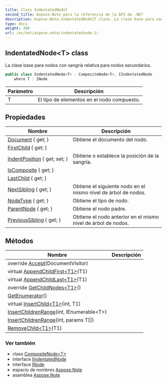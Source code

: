 ```yaml
---
title: Class IndentatedNodeT
second_title: Aspose.Note para la referencia de la API de .NET
description: Aspose.Note.IndentatedNode1T clase. La clase base para nodos con sangría relativa para nodos secundarios.
type: docs
weight: 300
url: /es/net/aspose.note/indentatednode-1/
---
```

## IndentatedNode&lt;T&gt; class

La clase base para nodos con sangría relativa para nodos secundarios.

```csharp
public class IndentatedNode<T> : CompositeNode<T>, IIndentatedNode
    where T : INode
```

| Parámetro | Descripción |
| --- | --- |
| T | El tipo de elementos en el nodo compuesto. |

## Propiedades

| Nombre | Descripción |
| --- | --- |
| [Document](../../aspose.note/node/document/) { get; } | Obtiene el documento del nodo. |
| [FirstChild](../../aspose.note/compositenode-1/firstchild/) { get; } |  |
| [IndentPosition](../../aspose.note/indentatednode-1/indentposition/) { get; set; } | Obtiene o establece la posición de la sangría. |
| [IsComposite](../../aspose.note/compositenode-1/iscomposite/) { get; } |  |
| [LastChild](../../aspose.note/compositenode-1/lastchild/) { get; } |  |
| [NextSibling](../../aspose.note/node/nextsibling/) { get; } | Obtiene el siguiente nodo en el mismo nivel de árbol de nodos. |
| [NodeType](../../aspose.note/node/nodetype/) { get; } | Obtiene el tipo de nodo. |
| [ParentNode](../../aspose.note/node/parentnode/) { get; } | Obtiene el nodo padre. |
| [PreviousSibling](../../aspose.note/node/previoussibling/) { get; } | Obtiene el nodo anterior en el mismo nivel de árbol de nodos. |

## Métodos

| Nombre | Descripción |
| --- | --- |
| override [Accept](../../aspose.note/compositenode-1/accept/)(DocumentVisitor) |  |
| virtual [AppendChildFirst&lt;T1&gt;](../../aspose.note/compositenode-1/appendchildfirst/)(T1) |  |
| virtual [AppendChildLast&lt;T1&gt;](../../aspose.note/compositenode-1/appendchildlast/)(T1) |  |
| override [GetChildNodes&lt;T1&gt;](../../aspose.note/compositenode-1/getchildnodes/)() |  |
| [GetEnumerator](../../aspose.note/compositenode-1/getenumerator/)() |  |
| virtual [InsertChild&lt;T1&gt;](../../aspose.note/compositenode-1/insertchild/)(int, T1) |  |
| [InsertChildrenRange](../../aspose.note/compositenode-1/insertchildrenrange/)(int, IEnumerable&lt;T&gt;) |  |
| [InsertChildrenRange](../../aspose.note/compositenode-1/insertchildrenrange/)(int, params T[]) |  |
| [RemoveChild&lt;T1&gt;](../../aspose.note/compositenode-1/removechild/)(T1) |  |

### Ver también

* class [CompositeNode&lt;T&gt;](../compositenode-1/)
* interface [IIndentatedNode](../iindentatednode/)
* interface [INode](../inode/)
* espacio de nombres [Aspose.Note](../../aspose.note/)
* asamblea [Aspose.Note](../../)


